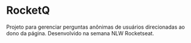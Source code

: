 # RocketQ
Projeto para gerenciar perguntas anônimas de usuários direcionadas ao dono da página. Desenvolvido na semana NLW Rocketseat.
